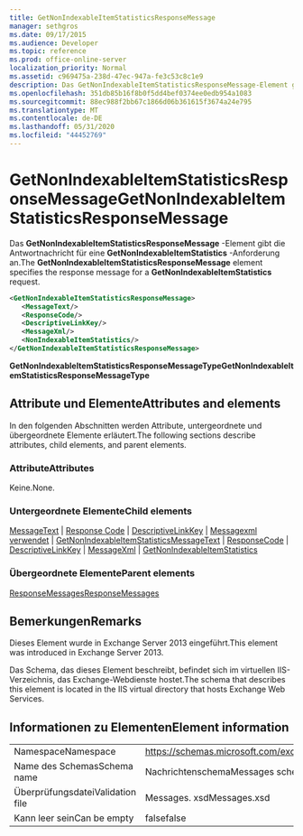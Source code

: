 ```yaml
---
title: GetNonIndexableItemStatisticsResponseMessage
manager: sethgros
ms.date: 09/17/2015
ms.audience: Developer
ms.topic: reference
ms.prod: office-online-server
localization_priority: Normal
ms.assetid: c969475a-238d-47ec-947a-fe3c53c8c1e9
description: Das GetNonIndexableItemStatisticsResponseMessage-Element gibt die Antwortnachricht für eine GetNonIndexableItemStatistics-Anforderung an.
ms.openlocfilehash: 351db85b16f8b0f5dd4bef0374ee0edb954a1083
ms.sourcegitcommit: 88ec988f2bb67c1866d06b361615f3674a24e795
ms.translationtype: MT
ms.contentlocale: de-DE
ms.lasthandoff: 05/31/2020
ms.locfileid: "44452769"
---
```

# <a name="getnonindexableitemstatisticsresponsemessage"></a><span data-ttu-id="c2899-103">GetNonIndexableItemStatisticsResponseMessage</span><span class="sxs-lookup"><span data-stu-id="c2899-103">GetNonIndexableItemStatisticsResponseMessage</span></span>

<span data-ttu-id="c2899-104">Das **GetNonIndexableItemStatisticsResponseMessage** -Element gibt die Antwortnachricht für eine **GetNonIndexableItemStatistics** -Anforderung an.</span><span class="sxs-lookup"><span data-stu-id="c2899-104">The **GetNonIndexableItemStatisticsResponseMessage** element specifies the response message for a **GetNonIndexableItemStatistics** request.</span></span> 
  
```XML
<GetNonIndexableItemStatisticsResponseMessage>
   <MessageText/>
   <ResponseCode/>
   <DescriptiveLinkKey/>
   <MessageXml/>
   <NonIndexableItemStatistics/>
</GetNonIndexableItemStatisticsResponseMessage>
```

 <span data-ttu-id="c2899-105">**GetNonIndexableItemStatisticsResponseMessageType**</span><span class="sxs-lookup"><span data-stu-id="c2899-105">**GetNonIndexableItemStatisticsResponseMessageType**</span></span>
## <a name="attributes-and-elements"></a><span data-ttu-id="c2899-106">Attribute und Elemente</span><span class="sxs-lookup"><span data-stu-id="c2899-106">Attributes and elements</span></span>

<span data-ttu-id="c2899-107">In den folgenden Abschnitten werden Attribute, untergeordnete und übergeordnete Elemente erläutert.</span><span class="sxs-lookup"><span data-stu-id="c2899-107">The following sections describe attributes, child elements, and parent elements.</span></span>
  
### <a name="attributes"></a><span data-ttu-id="c2899-108">Attribute</span><span class="sxs-lookup"><span data-stu-id="c2899-108">Attributes</span></span>

<span data-ttu-id="c2899-109">Keine.</span><span class="sxs-lookup"><span data-stu-id="c2899-109">None.</span></span>
  
### <a name="child-elements"></a><span data-ttu-id="c2899-110">Untergeordnete Elemente</span><span class="sxs-lookup"><span data-stu-id="c2899-110">Child elements</span></span>

<span data-ttu-id="c2899-111">[MessageText](messagetext.md)  |  [Response Code](responsecode.md)  |  [DescriptiveLinkKey](descriptivelinkkey.md)  |  [Messagexml verwendet](messagexml.md)  |  [GetNonIndexableItemStatistics](getnonindexableitemstatistics.md)</span><span class="sxs-lookup"><span data-stu-id="c2899-111">[MessageText](messagetext.md) | [ResponseCode](responsecode.md) | [DescriptiveLinkKey](descriptivelinkkey.md) | [MessageXml](messagexml.md) | [GetNonIndexableItemStatistics](getnonindexableitemstatistics.md)</span></span>
  
### <a name="parent-elements"></a><span data-ttu-id="c2899-112">Übergeordnete Elemente</span><span class="sxs-lookup"><span data-stu-id="c2899-112">Parent elements</span></span>

[<span data-ttu-id="c2899-113">ResponseMessages</span><span class="sxs-lookup"><span data-stu-id="c2899-113">ResponseMessages</span></span>](responsemessages.md)
  
## <a name="remarks"></a><span data-ttu-id="c2899-114">Bemerkungen</span><span class="sxs-lookup"><span data-stu-id="c2899-114">Remarks</span></span>

<span data-ttu-id="c2899-115">Dieses Element wurde in Exchange Server 2013 eingeführt.</span><span class="sxs-lookup"><span data-stu-id="c2899-115">This element was introduced in Exchange Server 2013.</span></span>
  
<span data-ttu-id="c2899-116">Das Schema, das dieses Element beschreibt, befindet sich im virtuellen IIS-Verzeichnis, das Exchange-Webdienste hostet.</span><span class="sxs-lookup"><span data-stu-id="c2899-116">The schema that describes this element is located in the IIS virtual directory that hosts Exchange Web Services.</span></span>
  
## <a name="element-information"></a><span data-ttu-id="c2899-117">Informationen zu Elementen</span><span class="sxs-lookup"><span data-stu-id="c2899-117">Element information</span></span>

|||
|:-----|:-----|
|<span data-ttu-id="c2899-118">Namespace</span><span class="sxs-lookup"><span data-stu-id="c2899-118">Namespace</span></span>  <br/> |https://schemas.microsoft.com/exchange/services/2006/messages  <br/> |
|<span data-ttu-id="c2899-119">Name des Schemas</span><span class="sxs-lookup"><span data-stu-id="c2899-119">Schema name</span></span>  <br/> |<span data-ttu-id="c2899-120">Nachrichtenschema</span><span class="sxs-lookup"><span data-stu-id="c2899-120">Messages schema</span></span>  <br/> |
|<span data-ttu-id="c2899-121">Überprüfungsdatei</span><span class="sxs-lookup"><span data-stu-id="c2899-121">Validation file</span></span>  <br/> |<span data-ttu-id="c2899-122">Messages. xsd</span><span class="sxs-lookup"><span data-stu-id="c2899-122">Messages.xsd</span></span>  <br/> |
|<span data-ttu-id="c2899-123">Kann leer sein</span><span class="sxs-lookup"><span data-stu-id="c2899-123">Can be empty</span></span>  <br/> |<span data-ttu-id="c2899-124">false</span><span class="sxs-lookup"><span data-stu-id="c2899-124">false</span></span>  <br/> |
   


